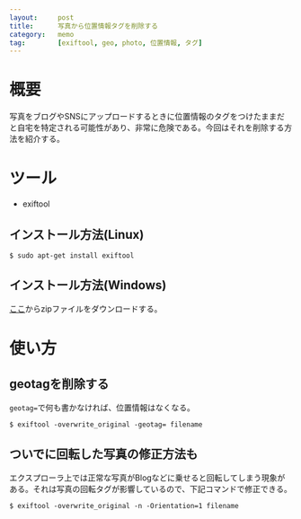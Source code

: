 ```yaml
---
layout:		post
title:		写真から位置情報タグを削除する
category:	memo
tag:		[exiftool, geo, photo, 位置情報, タグ]
---
```


# 概要

写真をブログやSNSにアップロードするときに位置情報のタグをつけたままだと自宅を特定される可能性があり、非常に危険である。今回はそれを削除する方法を紹介する。

# ツール

  * exiftool

## インストール方法(Linux)

    $ sudo apt-get install exiftool

## インストール方法(Windows)

[ここ](http://www.sno.phy.queensu.ca/~phil/exiftool/)からzipファイルをダウンロードする。

# 使い方

## geotagを削除する

`geotag=`で何も書かなければ、位置情報はなくなる。

    $ exiftool -overwrite_original -geotag= filename

## ついでに回転した写真の修正方法も

エクスプローラ上では正常な写真がBlogなどに乗せると回転してしまう現象がある。それは写真の回転タグが影響しているので、下記コマンドで修正できる。

    $ exiftool -overwrite_original -n -Orientation=1 filename

